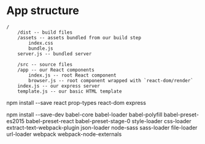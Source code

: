 

# App structure
```
/
    /dist -- build files
    /assets -- assets bundled from our build step
        index.css
        bundle.js
    server.js -- bundled server

    /src -- source files
    /app -- our React components
        index.js -- root React component
        browser.js -- root component wrapped with `react-dom/render`
    index.js -- our express server
    template.js -- our basic HTML template
```

npm install --save react prop-types react-dom express

npm install --save-dev babel-core babel-loader babel-polyfill babel-preset-es2015 babel-preset-react babel-preset-stage-0 style-loader css-loader extract-text-webpack-plugin json-loader node-sass sass-loader file-loader url-loader webpack webpack-node-externals

